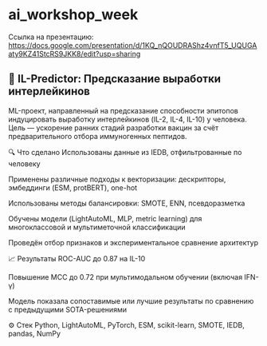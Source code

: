 # ai_workshop_week

Ссылка на презентацию: https://docs.google.com/presentation/d/1KQ_nQOUDRAShz4vnfT5_UQUGAaty9KZ41StcRS9JKK8/edit?usp=sharing

## 🧬 IL-Predictor: Предсказание выработки интерлейкинов
ML-проект, направленный на предсказание способности эпитопов индуцировать выработку интерлейкинов (IL-2, IL-4, IL-10) у человека. Цель — ускорение ранних стадий разработки вакцин за счёт предварительного отбора иммуногенных пептидов.

🔍 Что сделано
Использованы данные из IEDB, отфильтрованные по человеку

Применены различные подходы к векторизации: дескрипторы, эмбеддинги (ESM, protBERT), one-hot

Использованы методы балансировки: SMOTE, ENN, псевдоразметка

Обучены модели (LightAutoML, MLP, metric learning) для многоклассовой и мультиметочной классификации

Проведён отбор признаков и экспериментальное сравнение архитектур

📈 Результаты
ROC-AUC до 0.87 на IL-10

Повышение MCC до 0.72 при мультимодальном обучении (включая IFN-γ)

Модель показала сопоставимые или лучшие результаты по сравнению с предыдущими SOTA-решениями

⚙️ Стек
Python, LightAutoML, PyTorch, ESM, scikit-learn, SMOTE, IEDB, pandas, NumPy
